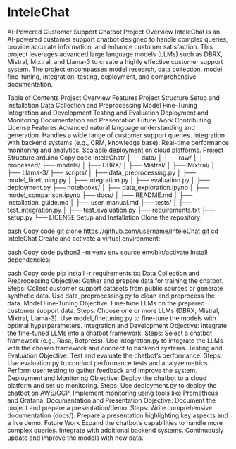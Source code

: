 # InteleChat
AI-Powered Customer Support Chatbot
Project Overview
InteleChat is an AI-powered customer support chatbot designed to handle complex queries, provide accurate information, and enhance customer satisfaction. This project leverages advanced large language models (LLMs) such as DBRX, Mistral, Mixtral, and Llama-3 to create a highly effective customer support system. The project encompasses model research, data collection, model fine-tuning, integration, testing, deployment, and comprehensive documentation.

Table of Contents
Project Overview
Features
Project Structure
Setup and Installation
Data Collection and Preprocessing
Model Fine-Tuning
Integration and Development
Testing and Evaluation
Deployment and Monitoring
Documentation and Presentation
Future Work
Contributing
License
Features
Advanced natural language understanding and generation.
Handles a wide range of customer support queries.
Integration with backend systems (e.g., CRM, knowledge base).
Real-time performance monitoring and analytics.
Scalable deployment on cloud platforms.
Project Structure
arduino
Copy code
InteleChat/
├── data/
│   ├── raw/
│   ├── processed/
├── models/
│   ├── DBRX/
│   ├── Mistral/
│   ├── Mixtral/
│   ├── Llama-3/
├── scripts/
│   ├── data_preprocessing.py
│   ├── model_finetuning.py
│   ├── integration.py
│   ├── evaluation.py
│   ├── deployment.py
├── notebooks/
│   ├── data_exploration.ipynb
│   ├── model_comparison.ipynb
├── docs/
│   ├── README.md
│   ├── installation_guide.md
│   ├── user_manual.md
├── tests/
│   ├── test_integration.py
│   ├── test_evaluation.py
├── requirements.txt
├── setup.py
└── LICENSE
Setup and Installation
Clone the repository:

bash
Copy code
git clone https://github.com/username/InteleChat.git
cd InteleChat
Create and activate a virtual environment:

bash
Copy code
python3 -m venv env
source env/bin/activate
Install dependencies:

bash
Copy code
pip install -r requirements.txt
Data Collection and Preprocessing
Objective: Gather and prepare data for training the chatbot.
Steps:
Collect customer support datasets from public sources or generate synthetic data.
Use data_preprocessing.py to clean and preprocess the data.
Model Fine-Tuning
Objective: Fine-tune LLMs on the prepared customer support data.
Steps:
Choose one or more LLMs (DBRX, Mistral, Mixtral, Llama-3).
Use model_finetuning.py to fine-tune the models with optimal hyperparameters.
Integration and Development
Objective: Integrate the fine-tuned LLMs into a chatbot framework.
Steps:
Select a chatbot framework (e.g., Rasa, Botpress).
Use integration.py to integrate the LLMs with the chosen framework and connect to backend systems.
Testing and Evaluation
Objective: Test and evaluate the chatbot’s performance.
Steps:
Use evaluation.py to conduct performance tests and analyze metrics.
Perform user testing to gather feedback and improve the system.
Deployment and Monitoring
Objective: Deploy the chatbot to a cloud platform and set up monitoring.
Steps:
Use deployment.py to deploy the chatbot on AWS/GCP.
Implement monitoring using tools like Prometheus and Grafana.
Documentation and Presentation
Objective: Document the project and prepare a presentation/demo.
Steps:
Write comprehensive documentation (docs/).
Prepare a presentation highlighting key aspects and a live demo.
Future Work
Expand the chatbot’s capabilities to handle more complex queries.
Integrate with additional backend systems.
Continuously update and improve the models with new data.
